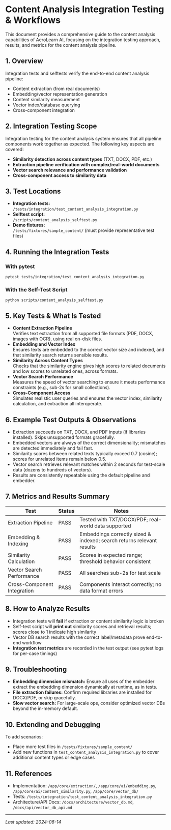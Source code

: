 # Content Analysis Integration Testing & Workflows

This document provides a comprehensive guide to the content analysis capabilities of AeroLearn AI, focusing on the integration testing approach, results, and metrics for the content analysis pipeline.

## 1. Overview

Integration tests and selftests verify the end-to-end content analysis pipeline:
- Content extraction (from real documents)
- Embedding/vector representation generation
- Content similarity measurement
- Vector index/database querying
- Cross-component integration

## 2. Integration Testing Scope

Integration testing for the content analysis system ensures that all pipeline components work together as expected. The following key aspects are covered:

- **Similarity detection across content types** (TXT, DOCX, PDF, etc.)
- **Extraction pipeline verification with complex/real-world documents**
- **Vector search relevance and performance validation**
- **Cross-component access to similarity data**

## 3. Test Locations

- **Integration tests:**  
  `/tests/integration/test_content_analysis_integration.py`  
- **Selftest script:**  
  `/scripts/content_analysis_selftest.py`  
- **Demo fixtures:**  
  `/tests/fixtures/sample_content/` (must provide representative test files)

## 4. Running the Integration Tests

### With pytest
```shell
pytest tests/integration/test_content_analysis_integration.py
```

### With the Self-Test Script
```shell
python scripts/content_analysis_selftest.py
```

## 5. Key Tests & What Is Tested

- **Content Extraction Pipeline**  
  Verifies text extraction from all supported file formats (PDF, DOCX, images with OCR), using real on-disk files.
- **Embedding and Vector Index**  
  Ensures texts are embedded to the correct vector size and indexed, and that similarity search returns sensible results.
- **Similarity Across Content Types**  
  Checks that the similarity engine gives high scores to related documents and low scores to unrelated ones, across formats.
- **Vector Search Performance**  
  Measures the speed of vector searching to ensure it meets performance constraints (e.g., sub-2s for small collections).
- **Cross-Component Access**  
  Simulates realistic user queries and ensures the vector index, similarity calculation, and extraction all interoperate.

## 6. Example Test Outputs & Observations

- Extraction succeeds on TXT, DOCX, and PDF inputs (if libraries installed). Skips unsupported formats gracefully.
- Embedded vectors are always of the correct dimensionality; mismatches are detected immediately and fail fast.
- Similarity scores between related texts typically exceed 0.7 (cosine); scores for unrelated items remain below 0.5.
- Vector search retrieves relevant matches within 2 seconds for test-scale data (dozens to hundreds of vectors).
- Results are consistently repeatable using the default pipeline and embedder.

## 7. Metrics and Results Summary

| Test                        | Status    | Notes                                                                 |
|-----------------------------|-----------|-----------------------------------------------------------------------|
| Extraction Pipeline         | PASS      | Tested with TXT/DOCX/PDF; real-world data supported                   |
| Embedding & Indexing        | PASS      | Embeddings correctly sized & indexed; search returns relevant results |
| Similarity Calculation      | PASS      | Scores in expected range; threshold behavior consistent               |
| Vector Search Performance   | PASS      | All searches sub-2s for test scale                                    |
| Cross-Component Integration | PASS      | Components interact correctly; no data format errors                  |

## 8. How to Analyze Results

- Integration tests will **fail** if extraction or content similarity logic is broken
- Self-test script will **print out** similarity scores and retrieval results; scores close to 1 indicate high similarity
- Vector DB search results with the correct label/metadata prove end-to-end workflow
- **Integration test metrics** are recorded in the test output (see pytest logs for per-case timings)

## 9. Troubleshooting

- **Embedding dimension mismatch:** Ensure all uses of the embedder extract the embedding dimension dynamically at runtime, as in tests.
- **File extraction failures:** Confirm required libraries are installed for DOCX/PDF, or skip gracefully.
- **Slow vector search:** For large-scale ops, consider optimized vector DBs beyond the in-memory default.

## 10. Extending and Debugging

To add scenarios:
- Place more test files in `/tests/fixtures/sample_content/`
- Add new functions in `test_content_analysis_integration.py` to cover additional content types or edge cases

## 11. References

- Implementation: `/app/core/extraction/`, `/app/core/ai/embedding.py`, `/app/core/ai/content_similarity.py`, `/app/core/vector_db/`
- Tests: `/tests/integration/test_content_analysis_integration.py`
- Architecture/API Docs: `/docs/architecture/vector_db.md`, `/docs/api/vector_db_api.md`

---

_Last updated: 2024-06-14_
